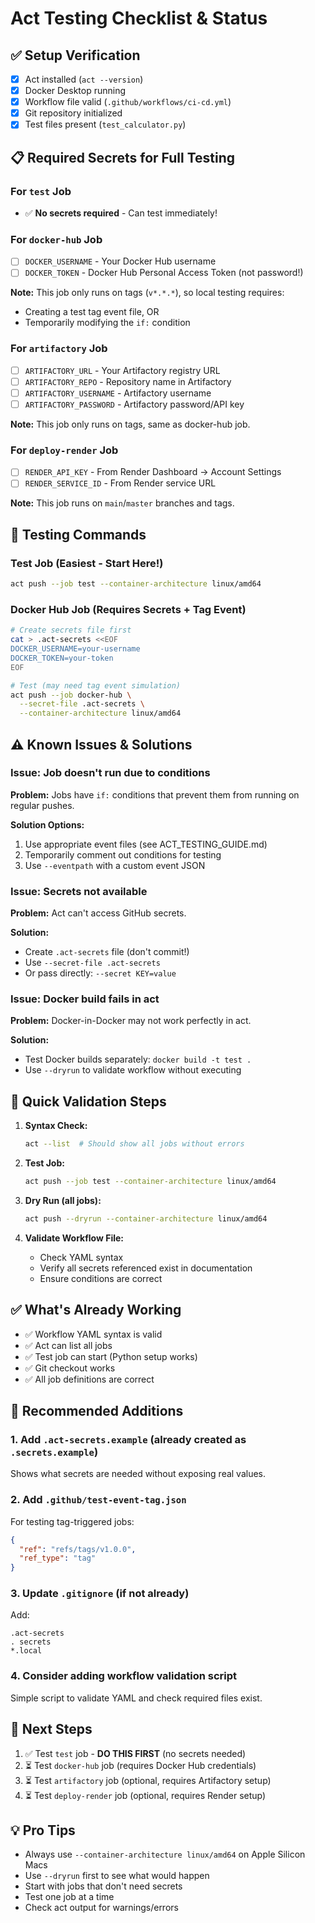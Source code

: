# Act Testing Checklist & Status

## ✅ Setup Verification

- [x] Act installed (`act --version`)
- [x] Docker Desktop running
- [x] Workflow file valid (`.github/workflows/ci-cd.yml`)
- [x] Git repository initialized
- [x] Test files present (`test_calculator.py`)

## 📋 Required Secrets for Full Testing

### For `test` Job
- ✅ **No secrets required** - Can test immediately!

### For `docker-hub` Job
- [ ] `DOCKER_USERNAME` - Your Docker Hub username
- [ ] `DOCKER_TOKEN` - Docker Hub Personal Access Token (not password!)

**Note:** This job only runs on tags (`v*.*.*`), so local testing requires:
- Creating a test tag event file, OR
- Temporarily modifying the `if:` condition

### For `artifactory` Job
- [ ] `ARTIFACTORY_URL` - Your Artifactory registry URL
- [ ] `ARTIFACTORY_REPO` - Repository name in Artifactory
- [ ] `ARTIFACTORY_USERNAME` - Artifactory username
- [ ] `ARTIFACTORY_PASSWORD` - Artifactory password/API key

**Note:** This job only runs on tags, same as docker-hub job.

### For `deploy-render` Job
- [ ] `RENDER_API_KEY` - From Render Dashboard → Account Settings
- [ ] `RENDER_SERVICE_ID` - From Render service URL

**Note:** This job runs on `main`/`master` branches and tags.

## 🧪 Testing Commands

### Test Job (Easiest - Start Here!)
```bash
act push --job test --container-architecture linux/amd64
```

### Docker Hub Job (Requires Secrets + Tag Event)
```bash
# Create secrets file first
cat > .act-secrets <<EOF
DOCKER_USERNAME=your-username
DOCKER_TOKEN=your-token
EOF

# Test (may need tag event simulation)
act push --job docker-hub \
  --secret-file .act-secrets \
  --container-architecture linux/amd64
```

## ⚠️ Known Issues & Solutions

### Issue: Job doesn't run due to conditions
**Problem:** Jobs have `if:` conditions that prevent them from running on regular pushes.

**Solution Options:**
1. Use appropriate event files (see ACT_TESTING_GUIDE.md)
2. Temporarily comment out conditions for testing
3. Use `--eventpath` with a custom event JSON

### Issue: Secrets not available
**Problem:** Act can't access GitHub secrets.

**Solution:**
- Create `.act-secrets` file (don't commit!)
- Use `--secret-file .act-secrets`
- Or pass directly: `--secret KEY=value`

### Issue: Docker build fails in act
**Problem:** Docker-in-Docker may not work perfectly in act.

**Solution:**
- Test Docker builds separately: `docker build -t test .`
- Use `--dryrun` to validate workflow without executing

## 📝 Quick Validation Steps

1. **Syntax Check:**
   ```bash
   act --list  # Should show all jobs without errors
   ```

2. **Test Job:**
   ```bash
   act push --job test --container-architecture linux/amd64
   ```

3. **Dry Run (all jobs):**
   ```bash
   act push --dryrun --container-architecture linux/amd64
   ```

4. **Validate Workflow File:**
   - Check YAML syntax
   - Verify all secrets referenced exist in documentation
   - Ensure conditions are correct

## ✅ What's Already Working

- ✅ Workflow YAML syntax is valid
- ✅ Act can list all jobs
- ✅ Test job can start (Python setup works)
- ✅ Git checkout works
- ✅ All job definitions are correct

## 🔧 Recommended Additions

### 1. Add `.act-secrets.example` (already created as `.secrets.example`)
Shows what secrets are needed without exposing real values.

### 2. Add `.github/test-event-tag.json`
For testing tag-triggered jobs:
```json
{
  "ref": "refs/tags/v1.0.0",
  "ref_type": "tag"
}
```

### 3. Update `.gitignore` (if not already)
Add:
```
.act-secrets
. secrets
*.local
```

### 4. Consider adding workflow validation script
Simple script to validate YAML and check required files exist.

## 🎯 Next Steps

1. ✅ Test `test` job - **DO THIS FIRST** (no secrets needed)
2. ⏳ Test `docker-hub` job (requires Docker Hub credentials)
3. ⏳ Test `artifactory` job (optional, requires Artifactory setup)
4. ⏳ Test `deploy-render` job (optional, requires Render setup)

## 💡 Pro Tips

- Always use `--container-architecture linux/amd64` on Apple Silicon Macs
- Use `--dryrun` first to see what would happen
- Start with jobs that don't need secrets
- Test one job at a time
- Check act output for warnings/errors


